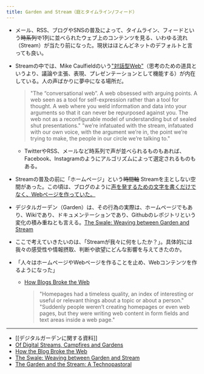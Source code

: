 ```yaml
---
title: Garden and Stream（庭とタイムライン/フィード）
---
```

- メール、RSS、ブログやSNSの普及によって、タイムライン、フィードという~~時系列で~~1列に並べられたウェブ上のコンテンツを見る、いわゆる流れ（Stream）が当たり前になった。現状はほとんどネットのデフォルトと言っても良い。
- Streamの中では、Mike Caulfieldのいう["対話型Web"](https://hapgood.us/2015/10/17/the-garden-and-the-stream-a-technopastoral/)（思考のための道具というより、議論や主張、表現、プレゼンテーションとして機能する）が内在している。人の声ばかりに夢中になる場所だ。
	> "The “conversational web”. A web obsessed with arguing points. A web seen as a tool for self-expression rather than a tool for thought. A web where you weld information and data into your arguments so that it can never be repurposed against you. The web not as a reconfigurable model of understanding but of sealed shut presentations."
	> "we’re infatuated with the stream, infatuated with our own voice, with the argument we’re in, the point we’re trying to make, the people in our circle we’re talking to."
    - TwitterやRSS、メールなど時系列で声が並べられるものもあれば、Facebook、Instagramのようにアルゴリズムによって選定されるものもある。
- Streamの普及の前に「ホームページ」という~~時間軸~~ Streamを主としない空間があった。この頃は、ブログのように[声を発するための文字を書くだけでなく、Webページを作っていた。](https://stackingthebricks.com/how-blogs-broke-the-web/)
- デジタルガーデン（Garden）は、その行為の実際は、ホームページでもあり、Wikiであり、ドキュメンテーションであり、Githubのレポジトリという変化の積み重ねとも言える。[The Swale: Weaving between Garden and Stream](https://bonkerfield.org/2020/05/swale-garden-stream/)
- ここで考えていきたいのは、「Streamが我々に何をしたか？」。具体的には我々の感受性や情報摂取、判断や欲望にどんな影響を与えてきたのか。


- 「人々はホームページやWebページを作ることを止め、Webコンテンツを作るようになった」
  - [How Blogs Broke the Web](https://stackingthebricks.com/how-blogs-broke-the-web/)
	> "Homepages had a timeless quality, an index of interesting or useful or relevant things about a topic or about a person."
	> "Suddenly people weren’t creating homepages or even web pages, but they were writing web content in form fields and text areas inside a web page."

----
- [[デジタルガーデンに関する資料]]
- [Of Digital Streams, Campfires and Gardens](https://tomcritchlow.com/2018/10/10/of-gardens-and-wikis/)
- [How the Blog Broke the Web](https://stackingthebricks.com/how-blogs-broke-the-web/)
- [The Swale: Weaving between Garden and Stream](https://bonkerfield.org/2020/05/swale-garden-stream/)
- [The Garden and the Stream: A Technopastoral](https://hapgood.us/2015/10/17/the-garden-and-the-stream-a-technopastoral/)